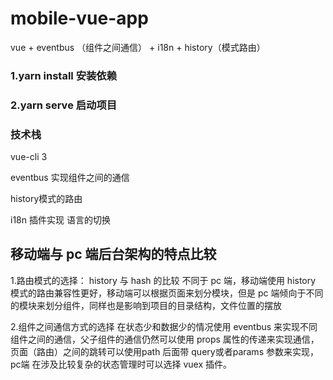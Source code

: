 # mobile-vue-app
vue + eventbus （组件之间通信） + i18n  + history（模式路由）


### 1.yarn  install 安装依赖
          
### 2.yarn  serve  启动项目

### 技术栈
vue-cli 3

eventbus 实现组件之间的通信

history模式的路由 

i18n 插件实现 语言的切换


## 移动端与 pc 端后台架构的特点比较

1.路由模式的选择： history  与 hash 的比较
  不同于 pc 端，移动端使用 history 模式的路由兼容性更好，移动端可以根据页面来划分模块，但是 pc 端倾向于不同的模块来划分组件，同样也是影响到项目的目录结构，文件位置的摆放
  
2.组件之间通信方式的选择
   在状态少和数据少的情况使用 eventbus 来实现不同组件之间的通信，父子组件的通信仍然可以使用 props 属性的传递来实现通信，页面（路由）之间的跳转可以使用path 后面带 query或者params 参数来实现， pc端 在涉及比较复杂的状态管理时可以选择 vuex 插件。
 


